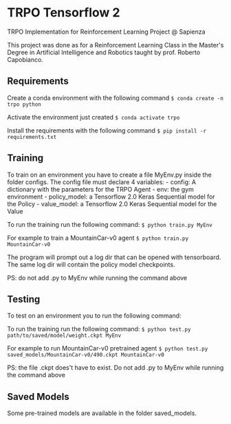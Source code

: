 # TRPO Tensorflow 2
TRPO Implementation for Reinforcement Learning Project @ Sapienza

This project was done as for a Reinforcement Learning Class in the Master's Degree in Artificial Intelligence and Robotics taught by prof. Roberto Capobianco.

## Requirements
Create a conda environment with the following command
`$ conda create -n trpo python`

Activate the environment just created
`$ conda activate trpo`

Install the requirements with the following command
`$ pip install -r requirements.txt`

## Training
To train on an environment you have to create a file MyEnv.py inside the folder configs. The config file must declare 4 variables:
	- config: A dictionary with the parameters for the TRPO Agent
	- env: the gym environment
	- policy_model: a Tensorflow 2.0 Keras Sequential model for the Policy
	- value_model: a Tensorflow 2.0 Keras Sequential model for the Value

To run the training run the following command:
`$ python train.py MyEnv`

For example to train a MountainCar-v0 agent
`$ python train.py MountainCar-v0`

The program will prompt out a log dir that can be opened with tensorboard. The same log dir will contain the policy model checkpoints.

PS: do not add .py to MyEnv while running the command above

## Testing
To test on an environment you to run the following command:

To run the training run the following command:
`$ python test.py path/to/saved/model/weight.ckpt MyEnv`

For example to run MountainCar-v0 pretrained agent
`$ python test.py saved_models/MountainCar-v0/490.ckpt MountainCar-v0`

PS: the file .ckpt does't have to exist. Do not add .py to MyEnv while running the command above

## Saved Models
Some pre-trained models are available in the folder saved_models.
